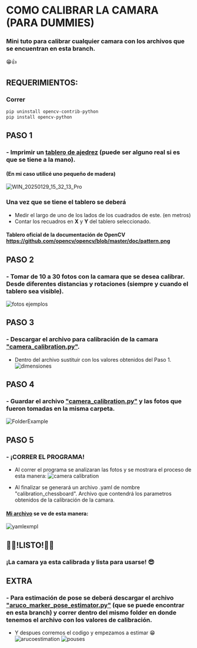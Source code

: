 # COMO CALIBRAR LA CAMARA (PARA DUMMIES)

### Mini tuto para calibrar cualquier camara con los archivos que se encuentran en esta branch.
😁👍
## REQUERIMIENTOS:

### Correr
```bash
pip uninstall opencv-contrib-python
pip install opencv-python
```

## PASO 1

### - Imprimir un [tablero de ajedrez](https://github.com/opencv/opencv/blob/master/doc/pattern.png) (puede ser alguno real si es que se tiene a la mano).

#### (En mi caso utilicé uno pequeño de madera)
![WIN_20250129_15_32_13_Pro](https://github.com/user-attachments/assets/9ef98e8c-c6ac-4983-84ff-df95eea8723b)
  

### Una vez que se tiene el tablero se deberá 
- Medir el largo de uno de los lados de los cuadrados de este. (en metros)
- Contar los recuadros en **X** y **Y** del tablero seleccionado.

#### Tablero oficial de la documentación de OpenCV https://github.com/opencv/opencv/blob/master/doc/pattern.png

## PASO 2 

### - Tomar de 10 a 30 fotos con la camara que se desea calibrar. Desde diferentes distancias y rotaciones (siempre y cuando el tablero sea visible). 

![fotos ejemplos](https://github.com/user-attachments/assets/cd952cef-f67f-411f-a434-d168c9bb0451)

## PASO 3 

### - Descargar el archivo para calibración de la camara ["camera_calibration.py"](https://github.com/vanttec/TMR2025/blob/pose_estimator/camera_calibration.py). 
- Dentro del archivo sustituir con los valores obtenidos del Paso 1. 
![dimensiones](https://github.com/user-attachments/assets/2f07b641-2359-46e3-8e21-64ae409d10bc)

## PASO 4 

### - Guardar el archivo ["camera_calibration.py"](https://github.com/vanttec/TMR2025/blob/pose_estimator/camera_calibration.py) y las fotos que fueron tomadas en la misma carpeta.

![FolderExample](https://github.com/user-attachments/assets/dcea9c5b-099b-48e8-b577-db4b5f5ecd46)


## PASO 5 

### - ¡CORRER EL PROGRAMA!

- Al correr el programa se analizaran las fotos y se mostrara el proceso de esta manera:
![camera calibration](https://github.com/user-attachments/assets/e5506e28-4482-4d23-8e89-e48780dcd64e)

- Al finalizar se generará un archivo .yaml de nombre "calibration_chessboard". Archivo que contendrá los parametros obtenidos de la calibración de la camara.

#### [Mi archivo](https://github.com/vanttec/TMR2025/blob/pose_estimator/calibration_chessboard.yaml) se ve de esta manera:
![yamlexmpl](https://github.com/user-attachments/assets/4ea71ca0-10e5-4ddc-b2c5-2858739407b9)


## 🎉🎉!LISTO!🎉🎉
### ¡La camara ya esta calibrada y lista para usarse! 😎


## EXTRA

### - Para estimación de pose se deberá descargar el archivo ["aruco_marker_pose_estimator.py"](https://github.com/vanttec/TMR2025/blob/pose_estimator/aruco_marker_pose_estimator.py) (que se puede encontrar en esta branch) y correr dentro del mismo folder en donde tenemos el archivo con los valores de calibración.
- Y despues corremos el codigo y empezamos a estimar 😁
![arucoestimation](https://github.com/user-attachments/assets/6ce9c419-d721-4454-bbbf-df6a2d1d019e)
![pouses](https://github.com/user-attachments/assets/a975383e-addb-4e25-ac5f-abccb70e704c)

